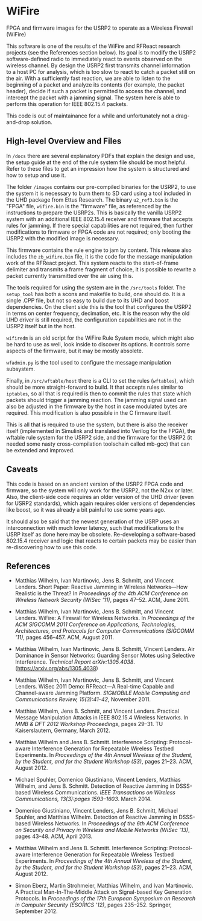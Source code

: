 # WiFire

FPGA and firmware images for the USRP2 to operate as a Wireless Firewall (WiFire)

This software is one of the results of the WiFire and RFReact research projects (see the References section below). Its goal is to modify the USRP2 software-defined radio to immediately react to events observed on the wireless channel. By design the USRP2 first transmits channel information to a host PC for analysis, which is too slow to react to catch a packet still on the air. With a sufficiently fast reaction, we are able to listen to the beginning of a packet and analyze its contents (for example, the packet header), decide if such a packet is permitted to access the channel, and intercept the packet with a jamming signal. The system here is able to perform this operation for IEEE 802.15.4 packets.

This code is out of maintainance for a while and unfortunately not a drag-and-drop solution. 

## High-level Overview and Files

In `/docs` there are several explanatory PDFs that explain the design and use, the setup guide at the end of the rule system file should be most helpful. Refer to these files to get an impression how the system is structured and how to setup and use it.

The folder `/images` contains our pre-compiled binaries for the USRP2, to use the system it is necessary to burn them to SD card using a tool included in the UHD package from Ettus Research. The binary `u2_ref3.bin` is the "FPGA" file, `wifire.bin` is the "firmware" file, as referenced by the instructions to prepare the USRP2s. This is basically the vanilla USRP2 system with an additional IEEE 802.15.4 receiver and firmware that accepts rules for jamming. If there special capabilities are not required, then further modifications to firmware or FPGA code are not required; only booting the USRP2 with the modified image is necessary.

This firmware contains the rule engine to jam by content. This release also includes the `zb_wifire.bin` file, it is the code for the message manipulation work of the RFReact project. This system reacts to the start-of-frame delimiter and transmits a frame fragment of choice, it is possible to rewrite a packet currently transmitted over the air using this.


The tools required for using the system are in the `/src/tools` folder. The `setup_tool` has both a scons and makefile to build, one should do. It is a single .CPP file, but not so easy to build due to its UHD and boost dependencies. On the client side this is the tool that configures the USRP2 in terms on center frequency, decimation, etc. It is the reason why the old UHD driver is still required, the configuration capabilities are not in the USRP2 itself but in the host.

`wifiredm` is an old script for the WiFire Rule System mode, which might also be hard to use as well, look inside to discover its options. It controls some aspects of the firmware, but it may be mostly absolete.

`wfadmin.py` is the tool used to configure the message manipulation subsystem. 

Finally, in `/src/wftable/host` there is a CLI to set the rules (`wftables`), which should be more straight-forward to build. It that accepts rules similar to `iptables`, so all that is required is then to commit the rules that state which packets should trigger a jamming reaction. The jamming signal used can also be adjusted in the firmware by the host in case modulated bytes are required. This modification is also possible in the C firmware itself. 

This is all that is required to use the system, but there is also the receiver itself (implemented in Simulink and translated into Verilog for the FPGA), the wftable rule system for the USRP2 side, and the firmware for the USRP2 (it needed some nasty cross-compilation toolschain called mb-gcc) that can be extended and improved.

## Caveats

This code is based on an ancient version of the USRP2 FPGA code and firmware, so the system will only work for the USRP2, not the N2xx or later. Also, the client-side code requires an older version of the UHD driver (even for USRP2 standards), which again requires older versions of dependencies like boost, so it was already a bit painful to use some years ago. 

It should also be said that the newest generation of the USRP uses an interconnection with much lower latency, such that modifications to the USRP itself as done here may be obsolete. Re-developing a software-based 802.15.4 receiver and logic that reacts to certain packets may be easier than re-discovering how to use this code.


## References

* Matthias Wilhelm, Ivan Martinovic, Jens B. Schmitt, and Vincent Lenders. Short Paper: Reactive Jamming in Wireless Networks—How Realistic is the Threat? In *Proceedings of the 4th ACM Conference on Wireless Network Security (WiSec '11)*, pages 47–52. ACM, June 2011.

* Matthias Wilhelm, Ivan Martinovic, Jens B. Schmitt, and Vincent Lenders. WiFire: A Firewall for Wireless Networks. In *Proceedings of the ACM SIGCOMM 2011 Conference on Applications, Technologies, Architectures, and Protocols for Computer Communications (SIGCOMM '11)*, pages 456–457. ACM, August 2011.

* Matthias Wilhelm, Ivan Martinovic, Jens B. Schmitt, Vincent Lenders. Air Dominance in Sensor Networks: Guarding Sensor Motes using Selective Interference. *Technical Report arXiv:1305.4038*. (https://arxiv.org/abs/1305.4038)

* Matthias Wilhelm, Ivan Martinovic, Jens B. Schmitt, and Vincent Lenders. WiSec 2011 Demo: RFReact—A Real-time Capable and Channel-aware Jamming Platform. *SIGMOBILE Mobile Computing and Communications Review, 15(3):41–42*, November 2011.

* Matthias Wilhelm, Jens B. Schmitt, and Vincent Lenders. Practical Message Manipulation Attacks in IEEE 802.15.4 Wireless Networks. In *MMB & DFT 2012 Workshop Proceedings*, pages 29–31. TU Kaiserslautern, Germany, March 2012.

* Matthias Wilhelm and Jens B. Schmitt. Interference Scripting: Protocol-aware Interference Generation for Repeatable Wireless Testbed Experiments. In *Proceedings of the 4th Annual Wireless of the Student, by the Student, and for the Student Workshop (S3)*, pages 21–23. ACM, August 2012.

* Michael Spuhler, Domenico Giustiniano, Vincent Lenders, Matthias Wilhelm, and Jens B. Schmitt. Detection of Reactive Jamming in DSSS-based Wireless Communications. *IEEE Transactions on Wireless Communications, 13(3):pages 1593–1603*. March 2014.

* Domenico Giustiniano, Vincent Lenders, Jens B. Schmitt, Michael Spuhler, and Matthias Wilhelm. Detection of Reactive Jamming in DSSS-based Wireless Networks. In *Proceedings of the 6th ACM Conference on Security and Privacy in Wireless and Mobile Networks (WiSec '13)*, pages 43–48. ACM, April 2013.

* Matthias Wilhelm and Jens B. Schmitt. Interference Scripting: Protocol-aware Interference Generation for Repeatable Wireless Testbed Experiments. In *Proceedings of the 4th Annual Wireless of the Student, by the Student, and for the Student Workshop (S3)*, pages 21–23. ACM, August 2012.

* Simon Eberz, Martin Strohmeier, Matthias Wilhelm, and Ivan Martinovic. A Practical Man-In-The-Middle Attack on Signal-based Key Generation Protocols. In *Proceedings of the 17th European Symposium on Research in Computer Security (ESORICS '12)*, pages 235–252. Springer, September 2012.
